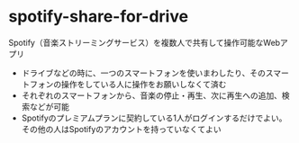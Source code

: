 # spotify-share-for-drive
Spotify（音楽ストリーミングサービス）を複数人で共有して操作可能なWebアプリ  
- ドライブなどの時に、一つのスマートフォンを使いまわしたり、そのスマートフォンの操作をしている人に操作をお願いしなくて済む
- それぞれのスマートフォンから、音楽の停止・再生、次に再生への追加、検索などが可能
- Spotifyのプレミアムプランに契約している1人がログインするだけでよい。その他の人はSpotifyのアカウントを持っていなくてよい
